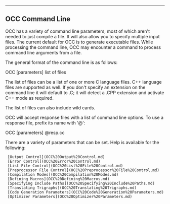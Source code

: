****


## OCC Command Line

 
 OCC has a variety of command line parameters, most of which aren't needed to just compile a file.  It will also allow you to specify multiple input files.  The current default for OCC is to generate executable files.  While processing the command line, OCC may encounter a command to process command line arguments from a file.
 
 The general format of the command line is as follows:
 
 OCC \[parameters\]  list of files
 
 The list of files can be a list of one or more C language files.  C++ language files are supported as well.  If you don't specify an extension on the command line it will default to .C; it will detect a .CPP extension and activate C++ mode as required.

The list of files can also include wild cards.
 
 OCC will accept response files with a list of command line options.  To use a response file, prefix its name with '@':
 
 OCC \[parameters\] @resp.cc
 
 There are a variety of parameters that can be set.  Help is available for the following:
 
     [Output Control](OCC%20Output%20Control.md)
     [Error Control](OCC%20Error%20Control.md)
     [List File Control](OCC%20List%20File%20Control.md)
     [Preprocessor File Control](OCC%20Preprocessor%20File%20Control.md)
     [Compilation Modes](OCC%20Compilation%20Modes.md)
     [Defining Macros](OCC%20Defining%20Macros.md)
     [Specifying Include Paths](OCC%20Specifying%20Include%20Paths.md)
     [Translating Trigraphs](OCC%20Translating%20Trigraphs.md)
     [Code Generation Parameters](OCC%20Code%20Generation%20Parameters.md)
     [Optimizer Parameters](OCC%20Optimizer%20Parameters.md)
 
 